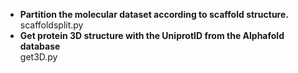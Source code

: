 - **Partition the molecular dataset according to scaffold structure.**  
   scaffoldsplit.py
- **Get protein 3D structure with the UniprotID from the Alphafold database**  
   get3D.py
